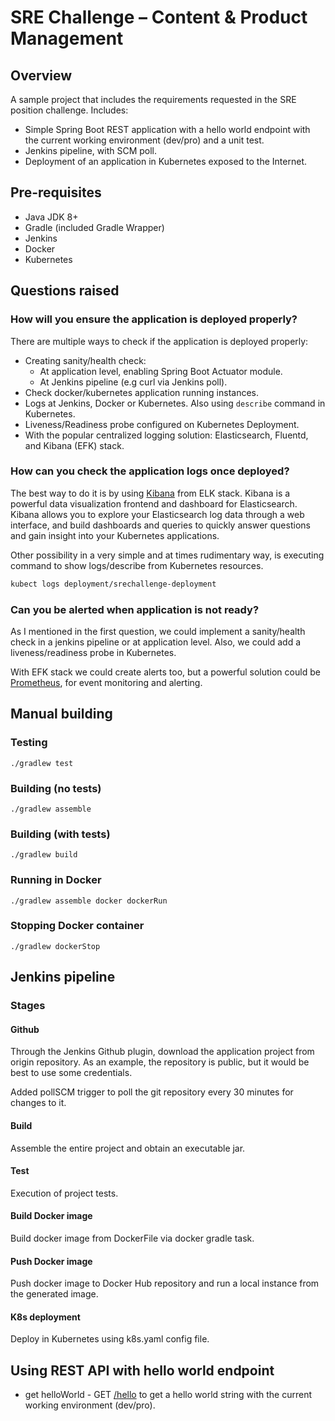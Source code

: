 # SRE Challenge – Content & Product Management

## Overview

A sample project that includes the requirements requested in the SRE position challenge. Includes:
- Simple Spring Boot REST application with a hello world endpoint with the current working environment (dev/pro) and a unit test.
- Jenkins pipeline, with SCM poll.
- Deployment of an application in Kubernetes exposed to the Internet.

## Pre-requisites

* Java JDK 8+
* Gradle (included Gradle Wrapper)
* Jenkins  
* Docker
* Kubernetes

## Questions raised

### How will you ensure the application is deployed properly?
There are multiple ways to check if the application is deployed properly:
- Creating sanity/health check:
    - At application level, enabling Spring Boot Actuator module. 
    - At Jenkins pipeline (e.g curl via Jenkins poll).
- Check docker/kubernetes application running instances.
- Logs at Jenkins, Docker or Kubernetes. Also using `describe` command in Kubernetes.
- Liveness/Readiness probe configured on Kubernetes Deployment.
- With the popular centralized logging solution: Elasticsearch, Fluentd, and Kibana (EFK) stack.

### How can you check the application logs once deployed?
The best way to do it is by using [Kibana](https://www.elastic.co/kibana) from ELK stack. Kibana is a powerful data visualization frontend and dashboard for Elasticsearch. Kibana allows you to explore your Elasticsearch log data through a web interface, and build dashboards and queries to quickly answer questions and gain insight into your Kubernetes applications.

Other possibility in a very simple and at times rudimentary way, is executing command to show logs/describe from Kubernetes resources.
```bash
kubect logs deployment/srechallenge-deployment
```

### Can you be alerted when application is not ready?
As I mentioned in the first question, we could implement a sanity/health check in a jenkins pipeline or at application level.
Also, we could add a liveness/readiness probe in Kubernetes.

With EFK stack we could create alerts too, but a powerful solution could be [Prometheus](https://prometheus.io/), for event monitoring and alerting.

## Manual building

### Testing
`./gradlew test`

### Building (no tests)
`./gradlew assemble`

### Building (with tests)
`./gradlew build`

### Running in Docker
`./gradlew assemble docker dockerRun`

### Stopping Docker container
`./gradlew dockerStop`

## Jenkins pipeline

### Stages

#### Github
Through the Jenkins Github plugin, download the application project from origin repository.
As an example, the repository is public, but it would be best to use some credentials.

Added pollSCM trigger to poll the git repository every 30 minutes for changes to it.

#### Build
Assemble the entire project and obtain an executable jar.

#### Test
Execution of project tests.

#### Build Docker image
Build docker image from DockerFile via docker gradle task.

#### Push Docker image
Push docker image to Docker Hub repository and run a local instance from the generated image.

#### K8s deployment
Deploy in Kubernetes using k8s.yaml config file.

## Using REST API with hello world endpoint

* get helloWorld - GET [/hello](http://localhost:8080/hello) to get a hello world string with the current working environment (dev/pro).

